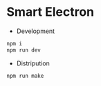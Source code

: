 # Smart Electron
- Development
```bash
npm i
npm run dev 
```
- Distripution
```bash
npm run make
```
